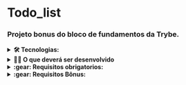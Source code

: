 # Todo_list

### Projeto bonus do bloco de fundamentos da Trybe.

<details>
<summary><strong>🛠  Tecnologias:</strong></summary>
- HTML<br>
- CSS<br>
- JavaScript<br>
</details>

<details>
  <summary><strong>👨‍💻 O que deverá ser desenvolvido</strong></summary><br />

  Você desenvolverá uma lista de tarefas usando `HTML`, `CSS` e `JavaScript`.

:bulb: **Veja o exemplo a seguir de como o projeto pode se parecer depois de pronto**

  ![exemplo de uma todo list](https://github.com/tryber/sd-023-a-project-todo-list/blob/main/todo-list-example.gif?raw=true)

:rocket: Lembre-se que você pode ir além e deixar o projeto com a sua cara e impressionar todas as pessoas! :rocket:
</details>

<details>
<summary><strong>:gear: Requisitos obrigatorios:</strong></summary>
:white_check_mark: 1 - Adicione à sua lista o título "Minha Lista de Tarefas" em uma tag '<header>' <br>
:white_check_mark: 2 - Adicione abaixo do título um parágrafo com o texto "Clique duas vezes em um item para marcá-lo como completo"<br>
:white_check_mark: 3 - Adicione um input onde a pessoa usuária poderá digitar o nome do item que deseja adicionar à lista<br>
:white_check_mark: 4 - Adicione uma lista ordenada de tarefas<br>
:white_check_mark: 5 - Adicione um botão e, ao clicar nesse botão, um novo item deverá ser criado ao final da lista e o texto do input deve ser limpo<br>
:white_check_mark: 6 - Ordene os itens da lista de tarefas por ordem de criação<br>
:white_check_mark: 7 - Clicar em um item da lista deve alterar a cor de fundo do item para cinza<br>
:white_check_mark: 8 - Não deve ser possível selecionar mais de um elemento da lista ao mesmo tempo<br>
:white_check_mark: 9 - Clicar duas vezes em um item, faz com que ele seja riscado, indicando que foi completado. Deve ser possível desfazer essa ação clicando novamente uas vezes no item<br>
:white_check_mark: 10 - Adicione um botão que quando clicado deve apagar todos os itens da lista<br>
:white_check_mark: 11 - Adicione um botão que quando clicado remove somente os elementos finalizados da sua lista<br>
</details>

<details>
<summary><strong>:gear: Requisitos Bônus:</strong></summary>
:white_check_mark: 12 - Adicione um botão que salva o conteúdo da lista. Se você fechar e reabrir a página, a lista deve continuar no estado em que estava<br>
:white_check_mark: 13 - Adicione dois botões, que permitam mover o item selecionado para cima ou para baixo na lista de tarefas<br>
:white_check_mark: 14 - Adicione um botão que, quando clicado, remove o item selecionado<br>
</details>

